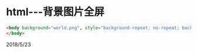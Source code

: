 # html---背景图片全屏

```html
<body background="world.png", style="background-repeat: no-repeat; background-size: 100% 100%; background-attachment: fixed;">
</body>
```


2018/5/23  
